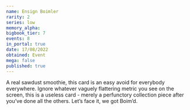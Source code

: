 ```yaml
---
name: Ensign Boimler
rarity: 2
series: low
memory_alpha:
bigbook_tier: 7
events: 8
in_portal: true
date: 17/08/2022
obtained: Event
mega: false
published: true
---
```


A real sawdust smoothie, this card is an easy avoid for everybody everywhere. Ignore whatever vaguely flattering metric you see on the screen, this is a useless card - merely a perfunctory collection piece after you’ve done all the others. Let’s face it, we got Boim’d.
